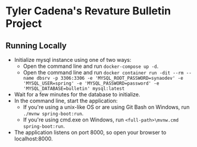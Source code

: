 # Tyler Cadena's Revature Bulletin Project

## Running Locally
* Initialize mysql instance using one of two ways:
  * Open the command line and run `docker-compose up -d`.
  * Open the command line and run `docker container run -dit --rm --name dbsrv -p 3306:3306 -e 'MYSQL_ROOT_PASSWORD=synaodev' -e 'MYSQL_USER=spring' -e 'MYSQL_PASSWORD=password' -e 'MYSQL_DATABASE=bulletin' mysql:latest`
* Wait for a few minutes for the database to initialize.
* In the command line, start the application:
  * If you're using a unix-like OS or are using Git Bash on Windows, run `./mvnw spring-boot:run`.
  * If you're using cmd.exe on Windows, run `<full-path>\mvnw.cmd spring-boot:run`.
* The application listens on port 8000, so open your browser to localhost:8000.
